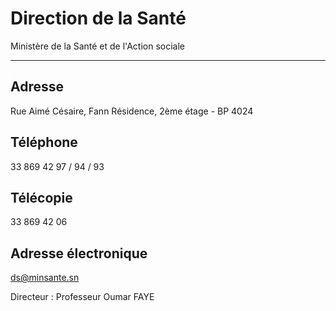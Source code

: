 # Direction de la Santé

Ministère de la Santé et de l'Action sociale  

-----------------------------------------------

**Adresse**
-----------

Rue Aimé Césaire, Fann Résidence, 2ème étage - BP 4024

**Téléphone**
-------------

33 869 42 97 / 94 / 93

**Télécopie**
-------------

33 869 42 06

**Adresse électronique**
------------------------

[ds@minsante.sn](../../../services/dsminsantesn.md)

Directeur : Professeur Oumar FAYE